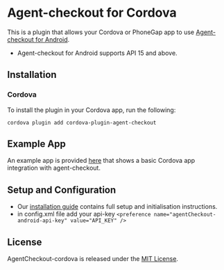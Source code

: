 
# Agent-checkout for Cordova

This is a plugin that allows your Cordova or PhoneGap app to use [Agent-checkout for Android](https://github.com/intercom/intercom-android).

* Agent-checkout for Android supports API 15 and above.

## Installation

### Cordova

To install the plugin in your Cordova app, run the following:
```script
cordova plugin add cordova-plugin-agent-checkout
```

## Example App

An example app is provided [here](https://github.com/rayjadore/cordova-agentCheckout/tree/master/Example) that shows a basic Cordova app integration with agent-checkout.

## Setup and Configuration

* Our [installation guide](https://developer.shoptopup.com/docs//cordova-phonegap-installation) contains full setup and initialisation instructions.
* in config.xml file add your api-key  ```<preference name="agentCheckout-android-api-key" value="API_KEY" /> ```


## License

AgentCheckout-cordova is released under the [MIT License](http://www.opensource.org/licenses/MIT).
